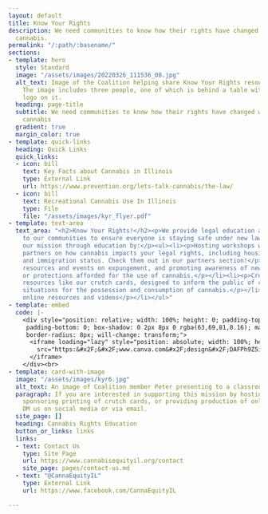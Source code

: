 ```yaml
---
layout: default
title: Know Your Rights
description: We need communities to know how their rights have changed with legalized
  cannabis.
permalink: "/:path/:basename/"
sections:
- template: hero
  style: Standard
  image: "/assets/images/20220326_111536_08.jpg"
  alt_text: Image of the Coalition helping share Know Your Rights resources as a fair.
    The image includes three people, one of which is behind a table with the Coalition's
    logo on it.
  heading: page-title
  subtitle: We need communities to know how their rights have changed with legalized
    cannabis
  gradient: true
  margin_color: true
- template: quick-links
  heading: Quick Links
  quick_links:
  - icon: bill
    text: Key Facts about Cannabis in Illinois
    type: External Link
    url: https://www.prevention.org/lets-talk-cannabis/the-law/
  - icon: bill
    text: Recreational Cannabis Use In Illinois
    type: File
    file: "/assets/images/kyr_flyer.pdf"
- template: text-area
  text_area: "<h2>Know Your Rights!</h2><p>We provide legal education and support
    to our communities to ensure everyone is staying safe under new laws. We support
    our mission through education by:</p><ul><li><p>Hosting workshops with community
    partners on how cannabis impacts your legal rights, including housing, employment,
    and immigration status. Check them out in our partners section!</p></li><li><p>Sharing
    resources and events on expungement, and promoting awareness of new legal vulnerabilities
    or protections afforded for the use of cannabis.</p></li><li><p>Creating educational
    resources like our crutch cards, designed to inform the public of continued prohibited
    situations for the possession and consumption of cannabis.</p></li><li><p>Providing
    online resources and videos</p></li></ul>"
- template: embed
  code: |-
    <div style="position: relative; width: 100%; height: 0; padding-top: 64.7059%;
     padding-bottom: 0; box-shadow: 0 2px 8px 0 rgba(63,69,81,0.16); margin-top: 1.6em; margin-bottom: 0.9em; overflow: hidden;
     border-radius: 8px; will-change: transform;">
      <iframe loading="lazy" style="position: absolute; width: 100%; height: 100%; top: 0; left: 0; border: none; padding: 0;margin: 0;"
        src="https:&#x2F;&#x2F;www.canva.com&#x2F;design&#x2F;DAFPh9Z5ibg&#x2F;view?embed" allowfullscreen="allowfullscreen" allow="fullscreen">
      </iframe>
    </div><br>
- template: card-with-image
  image: "/assets/images/kyr6.jpg"
  alt_text: An image of Coalition member Peter presenting to a classroom of people
  paragraph: If you are interested in supporting this mission by hosting an event,
    sponsoring printing of crutch cards, or providing production of online resources,
    DM us on social media or via email.
  site_page: []
  heading: Cannabis Rights Education
  button_or_links: links
  links:
  - text: Contact Us
    type: Site Page
    url: https://www.cannabisequityil.org/contact
    site_page: pages/contact-us.md
  - text: "@CannaEquityIL"
    type: External Link
    url: https://www.facebook.com/CannaEquityIL

---
```


